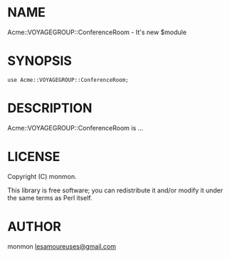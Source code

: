 # NAME

Acme::VOYAGEGROUP::ConferenceRoom - It's new $module

# SYNOPSIS

    use Acme::VOYAGEGROUP::ConferenceRoom;

# DESCRIPTION

Acme::VOYAGEGROUP::ConferenceRoom is ...

# LICENSE

Copyright (C) monmon.

This library is free software; you can redistribute it and/or modify
it under the same terms as Perl itself.

# AUTHOR

monmon <lesamoureuses@gmail.com>
